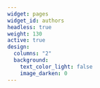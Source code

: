 ```yaml
---
widget: pages
widget_id: authors
headless: true
weight: 130
active: true
design:
  columns: "2"
  background:
    text_color_light: false
    image_darken: 0
---
```

